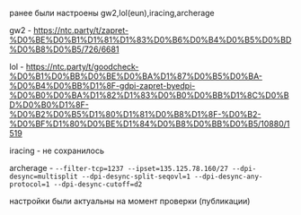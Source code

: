ранее были настроены gw2,lol(eun),iracing,archerage

gw2 - https://ntc.party/t/zapret-%D0%BE%D0%B1%D1%81%D1%83%D0%B6%D0%B4%D0%B5%D0%BD%D0%B8%D0%B5/726/6681

lol - https://ntc.party/t/goodcheck-%D0%B1%D0%BB%D0%BE%D0%BA%D1%87%D0%B5%D0%BA-%D0%B4%D0%BB%D1%8F-gdpi-zapret-byedpi-%D0%B0%D0%BA%D1%82%D1%83%D0%B0%D0%BB%D1%8C%D0%BD%D0%B0%D1%8F-%D0%B2%D0%B5%D1%80%D1%81%D0%B8%D1%8F-%D0%B2-%D0%BF%D1%80%D0%BE%D1%84%D0%B8%D0%BB%D0%B5/10880/1519

iracing - не сохранилось

archerage - ```--filter-tcp=1237 --ipset=135.125.78.160/27 --dpi-desync=multisplit --dpi-desync-split-seqovl=1 --dpi-desync-any-protocol=1 --dpi-desync-cutoff=d2```

настройки были актуальны на момент проверки (публикации)
